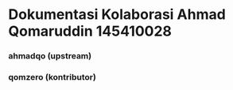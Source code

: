 # Dokumentasi Kolaborasi Ahmad Qomaruddin 145410028
### ahmadqo (upstream)
### qomzero (kontributor) 
